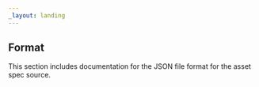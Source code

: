 ```yaml
---
_layout: landing
---
```


## Format

This section includes documentation for the JSON file format for the asset spec source.
